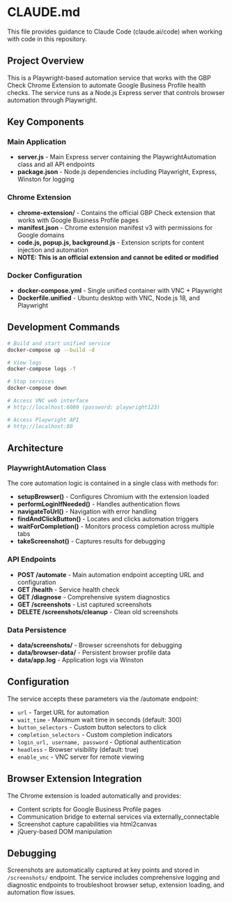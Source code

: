 # CLAUDE.md

This file provides guidance to Claude Code (claude.ai/code) when working with code in this repository.

## Project Overview

This is a Playwright-based automation service that works with the GBP Check Chrome Extension to automate Google Business Profile health checks. The service runs as a Node.js Express server that controls browser automation through Playwright.

## Key Components

### Main Application
- **server.js** - Main Express server containing the PlaywrightAutomation class and all API endpoints
- **package.json** - Node.js dependencies including Playwright, Express, Winston for logging

### Chrome Extension
- **chrome-extension/** - Contains the official GBP Check extension that works with Google Business Profile pages
- **manifest.json** - Chrome extension manifest v3 with permissions for Google domains
- **code.js, popup.js, background.js** - Extension scripts for content injection and automation
- **NOTE: This is an official extension and cannot be edited or modified**

### Docker Configuration
- **docker-compose.yml** - Single unified container with VNC + Playwright
- **Dockerfile.unified** - Ubuntu desktop with VNC, Node.js 18, and Playwright

## Development Commands

```bash
# Build and start unified service
docker-compose up --build -d

# View logs
docker-compose logs -f

# Stop services
docker-compose down

# Access VNC web interface
# http://localhost:6080 (password: playwright123)

# Access Playwright API
# http://localhost:80
```

## Architecture

### PlaywrightAutomation Class
The core automation logic is contained in a single class with methods for:
- **setupBrowser()** - Configures Chromium with the extension loaded
- **performLoginIfNeeded()** - Handles authentication flows
- **navigateToUrl()** - Navigation with error handling
- **findAndClickButton()** - Locates and clicks automation triggers
- **waitForCompletion()** - Monitors process completion across multiple tabs
- **takeScreenshot()** - Captures results for debugging

### API Endpoints
- **POST /automate** - Main automation endpoint accepting URL and configuration
- **GET /health** - Service health check
- **GET /diagnose** - Comprehensive system diagnostics
- **GET /screenshots** - List captured screenshots
- **DELETE /screenshots/cleanup** - Clean old screenshots

### Data Persistence
- **data/screenshots/** - Browser screenshots for debugging
- **data/browser-data/** - Persistent browser profile data
- **data/app.log** - Application logs via Winston

## Configuration

The service accepts these parameters via the /automate endpoint:
- `url` - Target URL for automation
- `wait_time` - Maximum wait time in seconds (default: 300)
- `button_selectors` - Custom button selectors to click
- `completion_selectors` - Custom completion indicators
- `login_url, username, password` - Optional authentication
- `headless` - Browser visibility (default: true)
- `enable_vnc` - VNC server for remote viewing

## Browser Extension Integration

The Chrome extension is loaded automatically and provides:
- Content scripts for Google Business Profile pages
- Communication bridge to external services via externally_connectable
- Screenshot capture capabilities via html2canvas
- jQuery-based DOM manipulation

## Debugging

Screenshots are automatically captured at key points and stored in `/screenshots/` endpoint. The service includes comprehensive logging and diagnostic endpoints to troubleshoot browser setup, extension loading, and automation flow issues.